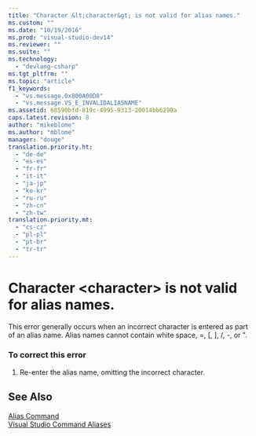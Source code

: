 ```yaml
---
title: "Character &lt;character&gt; is not valid for alias names."
ms.custom: ""
ms.date: "10/19/2016"
ms.prod: "visual-studio-dev14"
ms.reviewer: ""
ms.suite: ""
ms.technology: 
  - "devlang-csharp"
ms.tgt_pltfrm: ""
ms.topic: "article"
f1_keywords: 
  - "vs.message.0x800A00D8"
  - "vs.message.VS_E_INVALIDALIASNAME"
ms.assetid: 68590bfd-819c-4995-9313-20014bb6299a
caps.latest.revision: 8
author: "mikeblome"
ms.author: "mblome"
manager: "douge"
translation.priority.ht: 
  - "de-de"
  - "es-es"
  - "fr-fr"
  - "it-it"
  - "ja-jp"
  - "ko-kr"
  - "ru-ru"
  - "zh-cn"
  - "zh-tw"
translation.priority.mt: 
  - "cs-cz"
  - "pl-pl"
  - "pt-br"
  - "tr-tr"
---
```

# Character &lt;character&gt; is not valid for alias names.
This error generally occurs when an incorrect character is entered as part of an alias name. Alias names cannot contain white space, =, [, ], /, -, or ".  
  
### To correct this error  
  
1.  Re-enter the alias name, omitting the incorrect character.  
  
## See Also  
 [Alias Command](../ide/reference/alias-command.md)   
 [Visual Studio Command Aliases](../ide/reference/visual-studio-command-aliases.md)